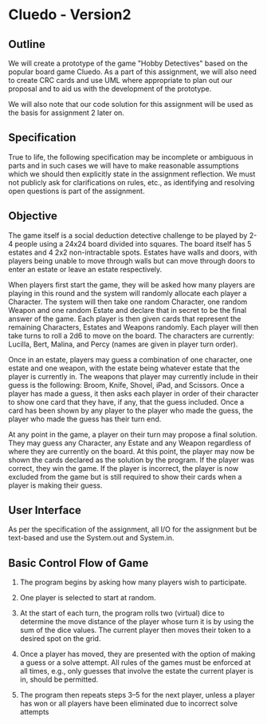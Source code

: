 # Cluedo - Version2

## Outline

We will create a prototype of the game "Hobby Detectives" based on the popular board game Cluedo. As a part of this assignment, we will also need to create CRC cards and use UML where appropriate to plan out our proposal and to aid us with the development of the prototype. 

We will also note that our code solution for this assignment will be used as the basis for assignment 2 later on.

## Specification

True to life, the following specification may be incomplete or ambiguous in parts and in such cases we will have to make reasonable assumptions which we should then explicitly state in the assignment reflection. We must not publicly ask for clarifications on rules, etc., as identifying and resolving open questions is part of the assignment.

## Objective

The game itself is a social deduction detective challenge to be played by 2-4 people using a 24x24 board divided into squares. The board itself has 5 estates and 4 2x2 non-intractable spots. Estates have walls and doors, with players being unable to move through walls but can move through doors to enter an estate or leave an estate respectively. 

When players first start the game, they will be asked how many players are playing in this round and the system will randomly allocate each player a Character. The system will then take one random Character, one random Weapon and one random Estate and declare that in secret to be the final answer of the game. Each player is then given cards that represent the remaining Characters, Estates and Weapons randomly. Each player will then take turns to roll a 2d6 to move on the board. The characters are currently: Lucilla, Bert, Malina, and Percy (names are given in player turn order). 

Once in an estate, players may guess a combination of one character, one estate and one weapon, with the estate being whatever estate that the player is currently in. The weapons that player may currently include in their guess is the following: Broom, Knife, Shovel, iPad, and Scissors. Once a player has made a guess, it then asks each player in order of their character to show one card that they have, if any, that the guess included. Once a card has been shown by any player to the player who made the guess, the player who made the guess has their turn end. 

At any point in the game, a player on their turn may propose a final solution. They may guess any Character, any Estate and any Weapon regardless of where they are currently on the board. At this point, the player may now be shown the cards declared as the solution by the program. If the player was correct, they win the game. If the player is incorrect, the player is now excluded from the game but is still required to show their cards when a player is making their guess. 

## User Interface

As per the specification of the assignment, all I/O for the assignment but be text-based and use the System.out and System.in.

## Basic Control Flow of Game

1. The program begins by asking how many players wish to participate.
   
2. One player is selected to start at random.
   
3. At the start of each turn, the program rolls two (virtual) dice to determine the move distance of the player whose turn it is by using the sum of the dice values. The current player then moves their token to a desired spot on the grid.
   
4. Once a player has moved, they are presented with the option of making a guess or a solve attempt. All rules of the games must be enforced at all times, e.g., only guesses that involve the estate the current player is in, should be permitted.
  
5. The program then repeats steps 3–5 for the next player, unless a player has won or all players have been eliminated due to incorrect solve attempts


